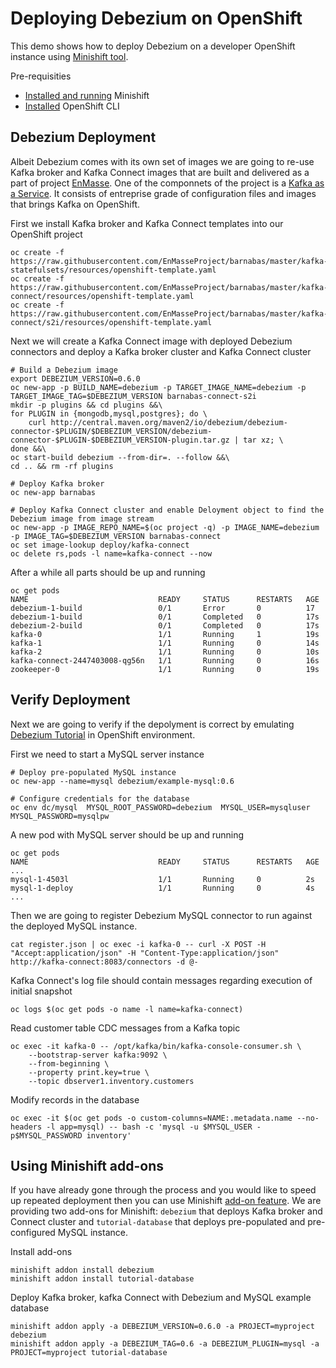 # Deploying Debezium on OpenShift

This demo shows how to deploy Debezium on a developer OpenShift instance using [Minishift tool](https://github.com/minishift/minishift).

Pre-requisities
 * [Installed and running](https://docs.openshift.org/latest/minishift/getting-started/installing.html) Minishift
 * [Installed](https://docs.openshift.org/latest/minishift/command-ref/minishift_oc-env.html) OpenShift CLI


## Debezium Deployment
Albeit Debezium comes with its own set of images we are going to re-use Kafka broker and Kafka Connect images that are built and delivered as a part of project [EnMasse](https://github.com/EnMasseProject/).
One of the componnets of the project is a [Kafka as a Service](https://github.com/EnMasseProject/barnabas/).
It consists of entreprise grade of configuration files and images that brings Kafka on OpenShift.

First we install Kafka broker and Kafka Connect templates into our OpenShift project
```
oc create -f https://raw.githubusercontent.com/EnMasseProject/barnabas/master/kafka-statefulsets/resources/openshift-template.yaml
oc create -f https://raw.githubusercontent.com/EnMasseProject/barnabas/master/kafka-connect/resources/openshift-template.yaml
oc create -f https://raw.githubusercontent.com/EnMasseProject/barnabas/master/kafka-connect/s2i/resources/openshift-template.yaml
```

Next we will create a Kafka Connect image with deployed Debezium connectors and deploy a Kafka broker cluster and Kafka Connect cluster
```
# Build a Debezium image
export DEBEZIUM_VERSION=0.6.0
oc new-app -p BUILD_NAME=debezium -p TARGET_IMAGE_NAME=debezium -p TARGET_IMAGE_TAG=$DEBEZIUM_VERSION barnabas-connect-s2i
mkdir -p plugins && cd plugins &&\
for PLUGIN in {mongodb,mysql,postgres}; do \
    curl http://central.maven.org/maven2/io/debezium/debezium-connector-$PLUGIN/$DEBEZIUM_VERSION/debezium-connector-$PLUGIN-$DEBEZIUM_VERSION-plugin.tar.gz | tar xz; \
done &&\
oc start-build debezium --from-dir=. --follow &&\
cd .. && rm -rf plugins

# Deploy Kafka broker
oc new-app barnabas

# Deploy Kafka Connect cluster and enable Deloyment object to find the Debezium image from image stream
oc new-app -p IMAGE_REPO_NAME=$(oc project -q) -p IMAGE_NAME=debezium -p IMAGE_TAG=$DEBEZIUM_VERSION barnabas-connect
oc set image-lookup deploy/kafka-connect
oc delete rs,pods -l name=kafka-connect --now
```
After a while all parts should be up and running
```
oc get pods 
NAME                             READY     STATUS      RESTARTS   AGE
debezium-1-build                 0/1       Error       0          17
debezium-1-build                 0/1       Completed   0          17s
debezium-2-build                 0/1       Completed   0          17s
kafka-0                          1/1       Running     1          19s
kafka-1                          1/1       Running     0          14s
kafka-2                          1/1       Running     0          10s
kafka-connect-2447403008-qg56n   1/1       Running     0          16s
zookeeper-0                      1/1       Running     0          19s
```

## Verify Deployment
Next we are going to verify if the depolyment is correct by emulating [Debezium Tutorial](http://debezium.io/docs/tutorial/) in OpenShift environment.

First we need to start a MySQL server instance
```
# Deploy pre-populated MySQL instance
oc new-app --name=mysql debezium/example-mysql:0.6

# Configure credentials for the database
oc env dc/mysql  MYSQL_ROOT_PASSWORD=debezium  MYSQL_USER=mysqluser MYSQL_PASSWORD=mysqlpw
```

A new pod with MySQL server should be up and running
```
oc get pods 
NAME                             READY     STATUS      RESTARTS   AGE
...
mysql-1-4503l                    1/1       Running     0          2s
mysql-1-deploy                   1/1       Running     0          4s
...
```

Then we are going to register Debezium MySQL connector to run against the deployed MySQL instance.
```
cat register.json | oc exec -i kafka-0 -- curl -X POST -H "Accept:application/json" -H "Content-Type:application/json" http://kafka-connect:8083/connectors -d @-
```

Kafka Connect's log file should contain messages regarding execution of initial snapshot
```
oc logs $(oc get pods -o name -l name=kafka-connect)
```

Read customer table CDC messages from a Kafka topic
```
oc exec -it kafka-0 -- /opt/kafka/bin/kafka-console-consumer.sh \
    --bootstrap-server kafka:9092 \
    --from-beginning \
    --property print.key=true \
    --topic dbserver1.inventory.customers
```

Modify records in the database
```
oc exec -it $(oc get pods -o custom-columns=NAME:.metadata.name --no-headers -l app=mysql) -- bash -c 'mysql -u $MYSQL_USER -p$MYSQL_PASSWORD inventory'
```

## Using Minishift add-ons
If you have already gone through the process and you would like to speed up repeated deployment then you can use Minishift [add-on feature](https://docs.openshift.org/latest/minishift/using/addons.html).
We are providing two add-ons for Minishift: `debezium` that deploys Kafka broker and Connect cluster and `tutorial-database` that deploys pre-populated and pre-configured MySQL instance.

Install add-ons
```
minishift addon install debezium
minishift addon install tutorial-database
```

Deploy Kafka broker, kafka Connect with Debezium and MySQL example database
```
minishift addon apply -a DEBEZIUM_VERSION=0.6.0 -a PROJECT=myproject debezium
minishift addon apply -a DEBEZIUM_TAG=0.6 -a DEBEZIUM_PLUGIN=mysql -a PROJECT=myproject tutorial-database
```
